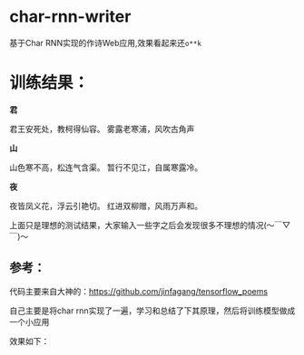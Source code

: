 # char-rnn-writer
基于Char RNN实现的作诗Web应用,效果看起来还`o**k`

# 训练结果：

**君**

君王安死处，教柯得仙容。
雾露老寒浦，风吹古角声

**山**

山色寒不高，松连气含渠。
暂行不见江，自属寒露冷。

**夜**

夜皆凤义花，浮云引艳切。
红进双柳赠，风雨万声和。


上面只是理想的测试结果，大家输入一些字之后会发现很多不理想的情况(～￣▽￣)～

## 参考：
代码主要来自大神的：https://github.com/jinfagang/tensorflow_poems

自己主要是将char rnn实现了一遍，学习和总结了下其原理，然后将训练模型做成一个小应用

效果如下：
